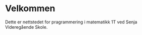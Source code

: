 Velkommen
============================

Dette er nettstedet for pragrammering i matematikk 1T ved Senja Videregående Skole.
